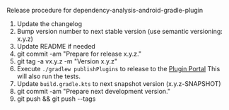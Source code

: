Release procedure for dependency-analysis-android-gradle-plugin

1. Update the changelog
1. Bump version number to next stable version (use semantic versioning: x.y.z)
1. Update README if needed
1. git commit -am "Prepare for release x.y.z." 
1. git tag -a vx.y.z -m "Version x.y.z"
1. Execute `./gradlew publishPlugins` to release to the [Plugin Portal](https://plugins.gradle.org/plugin/com.autonomousapps.dependency-analysis)
This will also run the tests.
1. Update `build.gradle.kts` to next snapshot version (x.y.z-SNAPSHOT)
1. git commit -am "Prepare next development version."
1. git push && git push --tags
